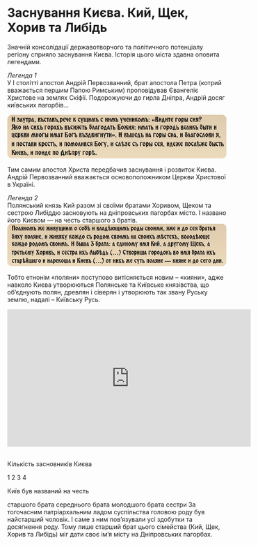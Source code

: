 # Заснування Києва. Кий, Щек, Хорив та Либідь

Значній консолідації державотворчого та політичного потенціалу регіону
сприяло заснування Києва. Історія цього міста здавна оповита легендами.

<i><span class="p1">Легенда 1</span></i><br/>
У I столiттi апостол Андрiй Первозванний, брат апостола Петра (котрий вважається першим Папою Римським) проповiдував Євангелiє Христове на землях Скiфiї. Подорожуючи до гирла Днiпра, Андрiй досяг київських пагорбiв...

![image](lege1.jpg)

Тим самим апостол Христа передбачив заснування і розвиток Києва. Андрій
Первозванний вважається основоположником Церкви Христової в Україні.

<i><span class="p1">Легенда 2</span></i><br/>
Полянський князь Кий разом зi своїми братами Хоривом, Щеком та сестрою Либiддю засновують на днiпровських пагорбах мiсто. I названо його Києвом — на честь старшого з братiв.
![image](lege2.jpg)

Тобто етнонім «поляни» поступово витісняється новим – «кияни», адже навколо Києва утворюються Полянське та Київське князівства, що об’єднують полян, древлян і сіверян і утворюють так звану Руську землю,
надалі – Київську Русь.

<div class="space">
<div class="fluidMedia">
<iframe align="center" width="560" height="315" src="https://www.youtube.com/embed/t32eI9QVnDs" frameborder="0" allowfullscreen></iframe>
</div>
<div class="popup">
</div>
</div>

<br>
<quiz correctLabel="correct" incorrectLabel="incorrect" checkLabel="check">
    <question text="">
        <p>Кількість засновників Києва</p>
        <answer>1</answer>
        <answer>2</answer>
        <answer>3</answer>
        <answer correct>4</answer>
    </question>
    <question>
        <p>Київ був названий на честь</p>
        <answer correct>старшого брата</answer>
        <answer>середнього брата</answer>
        <answer>молодшого брата</answer>
        <answer>сестри</answer>
        <explanation>
        За тогочасним патріархальним ладом суспільства головою роду був найстарший чоловік. І саме з ним пов’язували усі здобутки та досягнення роду. Тому лише старший брат цього сімейства (Кий, Щек, Хорив та Либідь) міг дати своє ім’я місту на Дніпровських пагорбах.
        </explanation>
    </question>
</quiz>
